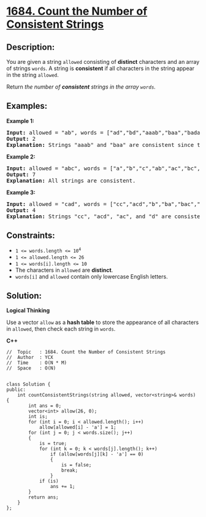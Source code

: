 # [1684. Count the Number of Consistent Strings](https://leetcode.com/problems/count-the-number-of-consistent-strings/)


## Description:

<p>You are given a string <code>allowed</code> consisting of <strong>distinct</strong> characters and an array of strings <code>words</code>. A string is <strong>consistent</strong> if all characters in the string appear in the string <code>allowed</code>.</p>

<p>Return <em>the number of <strong>consistent</strong> strings in the array <code>words</code>.</em></p>


## Examples:

<strong>Example 1:</strong>
<pre>
<strong>Input:</strong> allowed = "ab", words = ["ad","bd","aaab","baa","badab"]
<strong>Output:</strong> 2
<strong>Explanation:</strong> Strings "aaab" and "baa" are consistent since they only contain characters 'a' and 'b'.
</pre>

<strong>Example 2:</strong>
<pre>
<strong>Input:</strong> allowed = "abc", words = ["a","b","c","ab","ac","bc","abc"]
<strong>Output:</strong> 7
<strong>Explanation:</strong> All strings are consistent.
</pre>

<strong>Example 3:</strong>
<pre>
<strong>Input:</strong> allowed = "cad", words = ["cc","acd","b","ba","bac","bad","ac","d"]
<strong>Output:</strong> 4
<strong>Explanation:</strong> Strings "cc", "acd", "ac", and "d" are consistent.
</pre>


## Constraints:

<ul>
    <li><code>1 &lt;= words.length &lt;= 10<sup>4</sup></code></li>
    <li><code>1 &lt;= allowed.length &lt;= 26</code></li>
    <li><code>1 &lt;= words[i].length &lt;= 10</code></li>
    <li>The characters in <code>allowed</code> are <strong>distinct</strong>.</li>
    <li><code>words[i]</code> and <code>allowed</code> contain only lowercase English letters.</li>
</ul>


## Solution:

<strong>Logical Thinking</strong>
<p>Use a vector <code>allow</code> as a <strong>hash table</strong> to store the appearance of all characters in <code>allowed</code>, then check each string in <code>words</code>.</p>


<strong>C++</strong>

```
//  Topic   : 1684. Count the Number of Consistent Strings
//  Author  : YCX
//  Time    : O(N * M)
//  Space   : O(N)


class Solution {
public:
    int countConsistentStrings(string allowed, vector<string>& words) {
        int ans = 0;
        vector<int> allow(26, 0);
        int is;
        for (int i = 0; i < allowed.length(); i++)
            allow[allowed[i] - 'a'] = 1;
        for (int j = 0; j < words.size(); j++)
        {
            is = true;
            for (int k = 0; k < words[j].length(); k++)
                if (allow[words[j][k] - 'a'] == 0)
                {
                    is = false;
                    break;
                }
            if (is)
                ans += 1;
        }
        return ans;
    }
};
```